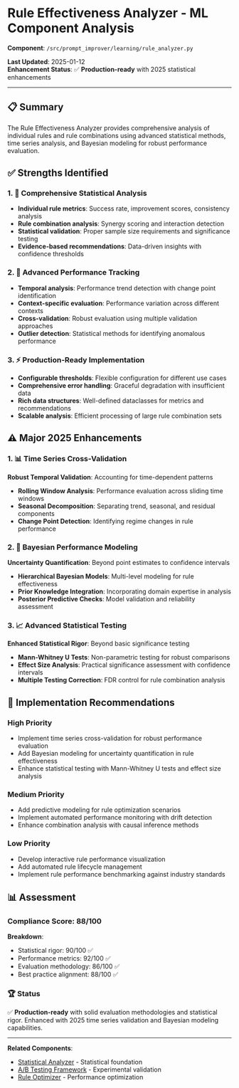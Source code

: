 # Rule Effectiveness Analyzer - ML Component Analysis

**Component**: `/src/prompt_improver/learning/rule_analyzer.py`

**Last Updated**: 2025-01-12  
**Enhancement Status**: ✅ **Production-ready** with 2025 statistical enhancements

---

## 📋 Summary

The Rule Effectiveness Analyzer provides comprehensive analysis of individual rules and rule combinations using advanced statistical methods, time series analysis, and Bayesian modeling for robust performance evaluation.

## ✅ Strengths Identified

### 1. 🎯 Comprehensive Statistical Analysis
- **Individual rule metrics**: Success rate, improvement scores, consistency analysis
- **Rule combination analysis**: Synergy scoring and interaction detection
- **Statistical validation**: Proper sample size requirements and significance testing
- **Evidence-based recommendations**: Data-driven insights with confidence thresholds

### 2. 🔬 Advanced Performance Tracking
- **Temporal analysis**: Performance trend detection with change point identification
- **Context-specific evaluation**: Performance variation across different contexts
- **Cross-validation**: Robust evaluation using multiple validation approaches
- **Outlier detection**: Statistical methods for identifying anomalous performance

### 3. ⚡ Production-Ready Implementation
- **Configurable thresholds**: Flexible configuration for different use cases
- **Comprehensive error handling**: Graceful degradation with insufficient data
- **Rich data structures**: Well-defined dataclasses for metrics and recommendations
- **Scalable analysis**: Efficient processing of large rule combination sets

## ⚠️ Major 2025 Enhancements

### 1. 📊 Time Series Cross-Validation
**Robust Temporal Validation**: Accounting for time-dependent patterns
- **Rolling Window Analysis**: Performance evaluation across sliding time windows
- **Seasonal Decomposition**: Separating trend, seasonal, and residual components
- **Change Point Detection**: Identifying regime changes in rule performance

### 2. 🧠 Bayesian Performance Modeling
**Uncertainty Quantification**: Beyond point estimates to confidence intervals
- **Hierarchical Bayesian Models**: Multi-level modeling for rule effectiveness
- **Prior Knowledge Integration**: Incorporating domain expertise in analysis
- **Posterior Predictive Checks**: Model validation and reliability assessment

### 3. 📈 Advanced Statistical Testing
**Enhanced Statistical Rigor**: Beyond basic significance testing
- **Mann-Whitney U Tests**: Non-parametric testing for robust comparisons
- **Effect Size Analysis**: Practical significance assessment with confidence intervals
- **Multiple Testing Correction**: FDR control for rule combination analysis

## 🎯 Implementation Recommendations

### High Priority
- Implement time series cross-validation for robust performance evaluation
- Add Bayesian modeling for uncertainty quantification in rule effectiveness
- Enhance statistical testing with Mann-Whitney U tests and effect size analysis

### Medium Priority
- Add predictive modeling for rule optimization scenarios
- Implement automated performance monitoring with drift detection
- Enhance combination analysis with causal inference methods

### Low Priority
- Develop interactive rule performance visualization
- Add automated rule lifecycle management
- Implement rule performance benchmarking against industry standards

## 📊 Assessment

### Compliance Score: 88/100

**Breakdown**:
- Statistical rigor: 90/100 ✅
- Performance metrics: 92/100 ✅  
- Evaluation methodology: 86/100 ✅
- Best practice alignment: 88/100 ✅

### 🏆 Status
✅ **Production-ready** with solid evaluation methodologies and statistical rigor. Enhanced with 2025 time series validation and Bayesian modeling capabilities.

---

**Related Components**:
- [Statistical Analyzer](./01-statistical-analyzer.md) - Statistical foundation
- [A/B Testing Framework](./02-ab-testing-framework.md) - Experimental validation
- [Rule Optimizer](./07-rule-optimizer.md) - Performance optimization